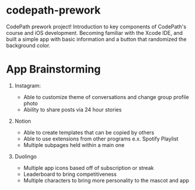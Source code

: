 # codepath-prework
CodePath prework project! Introduction to key components of CodePath's course and iOS development. Becoming familiar with the Xcode IDE, and built a simple app with basic information and a button that randomized the background color.

# App Brainstorming
1. Instagram:
   - Able to customize theme of conversations and change group profile photo
   - Ability to share posts via 24 hour stories

2. Notion
   - Able to create templates that can be copied by others
   - Able to use extensions from other programs e.x. Spotify Playlist
   - Multiple subpages held within a main one
  
3. Duolingo
   - Multiple app icons based off of subscription or streak
   - Leaderboard to bring competitiveness
   - Multiple characters to bring more personality to the mascot and app
